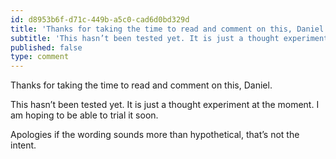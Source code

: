```yaml
---
id: d8953b6f-d71c-449b-a5c0-cad6d0bd329d
title: 'Thanks for taking the time to read and comment on this, Daniel.'
subtitle: 'This hasn’t been tested yet. It is just a thought experiment at the moment. I am hoping to be able to trial it soon.'
published: false
type: comment
---
```




Thanks for taking the time to read and comment on this, Daniel.

This hasn’t been tested yet. It is just a thought experiment at the moment. I am hoping to be able to trial it soon.

Apologies if the wording sounds more than hypothetical, that’s not the intent.


